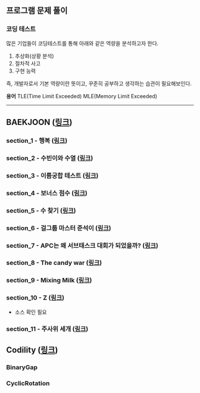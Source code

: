 ## 프로그램 문제 풀이

### 코딩 테스트
많은 기업들이 코딩테스트를 통해 아래와 같은 역량을 분석하고자 한다.
1. 추상화(상황 분석)
2. 절차적 사고
3. 구현 능력

즉, 개발자로서 기본 역량이란 뜻이고, 꾸준히 공부하고 생각하는 습관이 필요해보인다.

**용어**
TLE(Time Limit Exceeded)
MLE(Memory Limit Exceeded)
- - -
## BAEKJOON (<a href="https://www.acmicpc.net" target="_blank">링크</a>)

### section_1 - 행복 (<a href="https://www.acmicpc.net/problem/15969" target="_blank">링크</a>)
### section_2 - 수빈이와 수열 (<a href="https://www.acmicpc.net/problem/10539" target="_blank">링크</a>)
### section_3 - 이름궁합 테스트 (<a href="https://www.acmicpc.net/problem/17269" target="_blank">링크</a>)
### section_4 - 보너스 점수 (<a href="https://www.acmicpc.net/problem/17389" target="_blank">링크</a>)
### section_5 - 수 찾기 (<a href="https://www.acmicpc.net/problem/1920" target="_blank">링크</a>)
### section_6 - 걸그룹 마스터 준석이 (<a href="https://www.acmicpc.net/problem/16165" target="_blank">링크</a>)
### section_7 - APC는 왜 서브태스크 대회가 되었을까? (<a href="https://www.acmicpc.net/problem/17224" target="_blank">링크</a>)
### section_8 - The candy war (<a href="https://www.acmicpc.net/problem/9037" target="_blank">링크</a>)
### section_9 - Mixing Milk (<a href="https://www.acmicpc.net/problem/16769" target="_blank">링크</a>)
### section_10 - Z (<a href="https://www.acmicpc.net/problem/1074" target="_blank">링크</a>)
* 소스 확인 필요
### section_11 - 주사위 세개 (<a href="https://www.acmicpc.net/problem/2480" target="_blank">링크</a>)
## Codility (<a href="https://app.codility.com/programmers/" target="_blank">링크</a>)
### BinaryGap
### CyclicRotation
